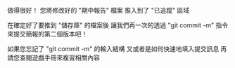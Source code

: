 做得很好！
您將修改好的 "期中報告" 檔案
推入到了 "已追蹤" 區域

在確定好了要推到 "儲存庫" 的檔案後
讓我們再一次的透過 "git commit -m" 指令
來提交簡報的第二個版本吧！

如果您忘記了 "git commit -m" 的輸入結構
又或者是如何快速地填入提交訊息
再請您查閱遊戲手冊來複習相關內容